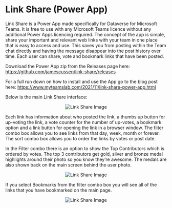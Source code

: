 # Link Share (Power App)

Link Share is a Power App made specifically for Dataverse for Microsoft Teams. It is free to use with any Microsoft Teams licence without any additional Power Apps licencing required. The concept of the app is simple, share your important and relevant web links with your team in one place that is easy to access and use. This saves you from posting within the Team chat directly and having the message disappear into the post history over time. Each user can share, vote and bookmark links that have been posted. 

Download the Power App zip from the Releases page here: https://github.com/jamescussen/link-share/releases

For a full run down on how to install and use the App go to the blog post here: https://www.myteamslab.com/2021/11/link-share-power-app.html

Below is the main Link Share interface:

<p align="center">
  <img src="https://1.bp.blogspot.com/-cqLQiS7kCbg/YYJwcQ26TcI/AAAAAAAABeQ/B-CalNpGM68e-yut-0y4YuhSulQHhZYlwCLcBGAsYHQ/w640-h354/LinkShare01.png" alt="Link Share Image"/>
</p>

Each link has information about who posted the link, a thumbs up button for up-voting the link, a vote counter for the number of up-votes, a bookmark option and a link button for opening the link in a browser window. The filter combo box allows you to see links from that day, week, month or forever. The sort combo box allows you to order the links by votes or post date.

In the Filter combo there is an option to show the Top Contributors which is ordered by votes. The top 3 contributors get gold, silver and bronze medal highlights around their photo so you know they’re awesome. The medals are also shown back on the main screen behind the user photo.

<p align="center">
  <img src="https://1.bp.blogspot.com/-tUe4QGJosdE/YYJwjopYqrI/AAAAAAAABeU/66_p7ojRPgoRBvrTmbD-Se2HNzvs3ZFGgCLcBGAsYHQ/w640-h292/LinkShare02.png" alt="Link Share Image"/>
</p>


If you select Bookmarks from the filter combo box you will see all of the links that you have bookmarked on the main page.

<p align="center">
  <img src="https://1.bp.blogspot.com/-ZxzvHNbMCak/YYJwq9f2TWI/AAAAAAAABeY/WYNeFSNxKmkxIgwLyUz6JpmcvEGsPWarQCLcBGAsYHQ/w640-h188/LinkShare03.png" alt="Link Share Image"/>
</p>

